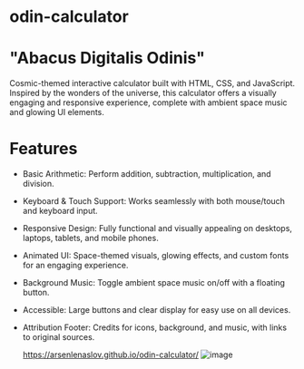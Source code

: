 # odin-calculator
# "Abacus Digitalis Odinis"

Cosmic-themed interactive calculator built with HTML, CSS, and JavaScript. Inspired by the wonders of the universe, this calculator offers a visually engaging and responsive experience, complete with ambient space music and glowing UI elements.

# Features
- Basic Arithmetic: Perform addition, subtraction, multiplication, and division.
- Keyboard & Touch Support: Works seamlessly with both mouse/touch and keyboard input.
- Responsive Design: Fully functional and visually appealing on desktops, laptops, tablets, and mobile phones.
- Animated UI: Space-themed visuals, glowing effects, and custom fonts for an engaging experience.
- Background Music: Toggle ambient space music on/off with a floating button.
- Accessible: Large buttons and clear display for easy use on all devices.
- Attribution Footer: Credits for icons, background, and music, with links to original sources.

  https://arsenlenaslov.github.io/odin-calculator/
![image](https://github.com/user-attachments/assets/2e2a8306-ce40-4f9f-8e50-7fe66ba65032)

